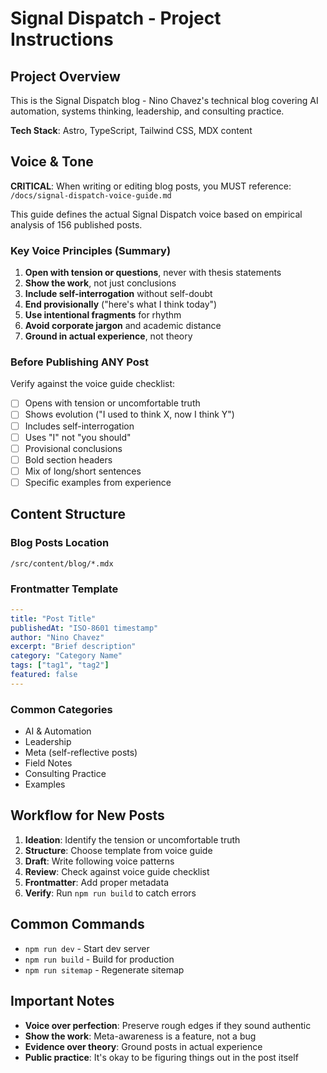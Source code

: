 # Signal Dispatch - Project Instructions

## Project Overview

This is the Signal Dispatch blog - Nino Chavez's technical blog covering AI automation, systems thinking, leadership, and consulting practice.

**Tech Stack**: Astro, TypeScript, Tailwind CSS, MDX content

## Voice & Tone

**CRITICAL**: When writing or editing blog posts, you MUST reference:
`/docs/signal-dispatch-voice-guide.md`

This guide defines the actual Signal Dispatch voice based on empirical analysis of 156 published posts.

### Key Voice Principles (Summary)

1. **Open with tension or questions**, never with thesis statements
2. **Show the work**, not just conclusions
3. **Include self-interrogation** without self-doubt
4. **End provisionally** ("here's what I think today")
5. **Use intentional fragments** for rhythm
6. **Avoid corporate jargon** and academic distance
7. **Ground in actual experience**, not theory

### Before Publishing ANY Post

Verify against the voice guide checklist:
- [ ] Opens with tension or uncomfortable truth
- [ ] Shows evolution ("I used to think X, now I think Y")
- [ ] Includes self-interrogation
- [ ] Uses "I" not "you should"
- [ ] Provisional conclusions
- [ ] Bold section headers
- [ ] Mix of long/short sentences
- [ ] Specific examples from experience

## Content Structure

### Blog Posts Location
`/src/content/blog/*.mdx`

### Frontmatter Template
```yaml
---
title: "Post Title"
publishedAt: "ISO-8601 timestamp"
author: "Nino Chavez"
excerpt: "Brief description"
category: "Category Name"
tags: ["tag1", "tag2"]
featured: false
---
```

### Common Categories
- AI & Automation
- Leadership
- Meta (self-reflective posts)
- Field Notes
- Consulting Practice
- Examples

## Workflow for New Posts

1. **Ideation**: Identify the tension or uncomfortable truth
2. **Structure**: Choose template from voice guide
3. **Draft**: Write following voice patterns
4. **Review**: Check against voice guide checklist
5. **Frontmatter**: Add proper metadata
6. **Verify**: Run `npm run build` to catch errors

## Common Commands

- `npm run dev` - Start dev server
- `npm run build` - Build for production
- `npm run sitemap` - Regenerate sitemap

## Important Notes

- **Voice over perfection**: Preserve rough edges if they sound authentic
- **Show the work**: Meta-awareness is a feature, not a bug
- **Evidence over theory**: Ground posts in actual experience
- **Public practice**: It's okay to be figuring things out in the post itself
